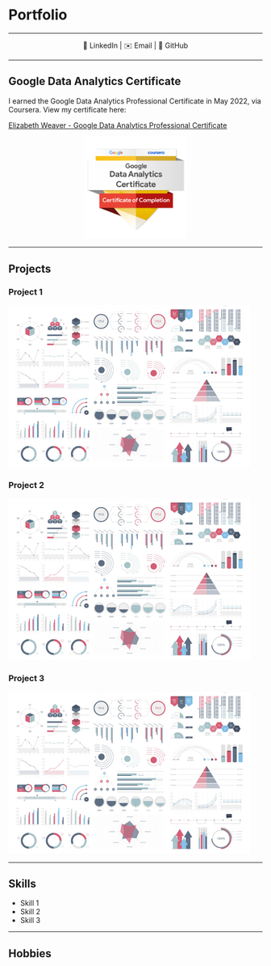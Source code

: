 # Portfolio
---
<center>👥 LinkedIn   |   ✉️ Email   |   🐙 GitHub</center>

---

## Google Data Analytics Certificate
I earned the Google Data Analytics Professional Certificate in May 2022, via Coursera. View my certificate here:

[Elizabeth Weaver - Google Data Analytics Professional Certificate](https://www.coursera.org/account/accomplishments/specialization/certificate/PPEAD2Y7NGYW "Google Data Analytics Professional Certificate")
<center><img src="images/google-data-analytics-certificate-badge.png" width="40%"/></center>

---

## Projects

### Project 1
<img src="images/dummy_thumbnail.jpg?raw=true"/>

### Project 2
<img src="images/dummy_thumbnail.jpg?raw=true"/>

### Project 3
<img src="images/dummy_thumbnail.jpg?raw=true"/>

---

## Skills

- Skill 1
- Skill 2
- Skill 3

---

## Hobbies
